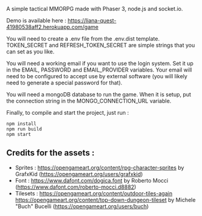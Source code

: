 A simple tactical MMORPG made with Phaser 3, node.js and socket.io.

Demo is available here : https://liana-quest-41980538aff2.herokuapp.com/game

You will need to create a .env file from the .env.dist template.
TOKEN_SECRET and REFRESH_TOKEN_SECRET are simple strings that you can set as you like.

You will need a working email if you want to use the login system. Set it up in the EMAIL, PASSWORD and EMAIL_PROVIDER variables. Your email will need to be configured to accept use by external software (you will likely need to generate a special password for that).

You will need a mongoDB database to run the game. When it is setup, put the connection string in the MONGO_CONNECTION_URL variable.

Finally, to compile and start the project, just run :

```
npm install
npm run build
npm start
```

## Credits for the assets :

- Sprites :
  https://opengameart.org/content/rpg-character-sprites
  by GrafxKid (https://opengameart.org/users/grafxkid)
- Font :
  https://www.dafont.com/dogica.font
  by Roberto Mocci (https://www.dafont.com/roberto-mocci.d8882)
- Tilesets :
  https://opengameart.org/content/outdoor-tiles-again
  https://opengameart.org/content/top-down-dungeon-tileset
  by Michele "Buch" Bucelli (https://opengameart.org/users/buch)
